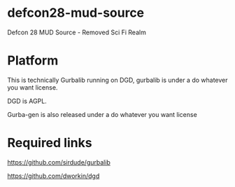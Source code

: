 # defcon28-mud-source
Defcon 28 MUD Source - Removed Sci Fi Realm

# Platform
This is technically Gurbalib running on DGD, gurbalib is under a do whatever you want license.

DGD is AGPL.

Gurba-gen is also released under a do whatever you want license

# Required links
https://github.com/sirdude/gurbalib

https://github.com/dworkin/dgd